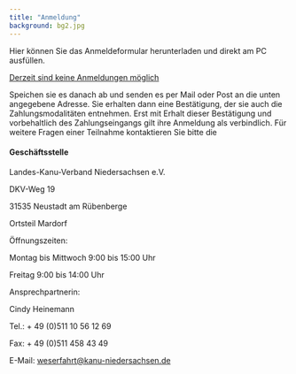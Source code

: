 ```yaml
---
title: "Anmeldung"
background: bg2.jpg
---
```

Hier können Sie das Anmeldeformular herunterladen und direkt am PC ausfüllen.


<a href="assets/images/IWF_Anmeldeformular_ausfuellbar_20...pdf" class="btn btn-outline-inverse btn-sm">Derzeit sind keine Anmeldungen möglich</a>

Speichen sie es danach ab und senden es per Mail oder Post an die unten angegebene Adresse. 
Sie erhalten dann eine Bestätigung, der sie auch die Zahlungsmodalitäten entnehmen. Erst mit Erhalt dieser Bestätigung und vorbehaltlich des Zahlungseingangs gilt ihre Anmeldung als verbindlich.
Für weitere Fragen einer Teilnahme kontaktieren Sie bitte die 
#### Geschäftsstelle

Landes-Kanu-Verband Niedersachsen e.V.

DKV-Weg 19

31535 Neustadt am Rübenberge

Ortsteil Mardorf

 

Öffnungszeiten:

Montag bis Mittwoch 9:00 bis 15:00 Uhr

Freitag 9:00 bis 14:00 Uhr

 

Ansprechpartnerin:

Cindy Heinemann

Tel.: + 49 (0)511 10 56 12 69

Fax: + 49 (0)511 458 43 49

E-Mail: <weserfahrt@kanu-niedersachsen.de>

